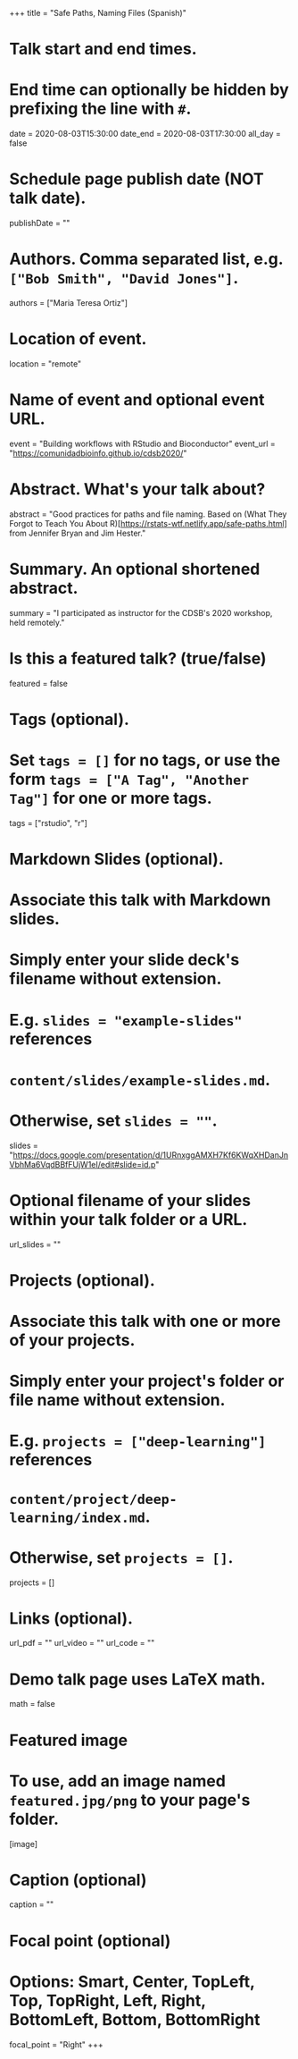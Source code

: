 +++
title = "Safe Paths, Naming Files (Spanish)"

# Talk start and end times.
#   End time can optionally be hidden by prefixing the line with `#`.
date = 2020-08-03T15:30:00
date_end = 2020-08-03T17:30:00
all_day = false

# Schedule page publish date (NOT talk date).
publishDate = ""

# Authors. Comma separated list, e.g. `["Bob Smith", "David Jones"]`.
authors = ["Maria Teresa Ortiz"]

# Location of event.
location = "remote"

# Name of event and optional event URL.
event = "Building workflows with RStudio and Bioconductor"
event_url = "https://comunidadbioinfo.github.io/cdsb2020/"

# Abstract. What's your talk about?
abstract = "Good practices for paths and file naming. Based on (What They Forgot to Teach You About R)[https://rstats-wtf.netlify.app/safe-paths.html] from Jennifer Bryan and Jim Hester."

# Summary. An optional shortened abstract.
summary = "I participated as instructor for the CDSB's 2020 workshop, held remotely."

# Is this a featured talk? (true/false)
featured = false

# Tags (optional).
#   Set `tags = []` for no tags, or use the form `tags = ["A Tag", "Another Tag"]` for one or more tags.
tags = ["rstudio", "r"]

# Markdown Slides (optional).
#   Associate this talk with Markdown slides.
#   Simply enter your slide deck's filename without extension.
#   E.g. `slides = "example-slides"` references 
#   `content/slides/example-slides.md`.
#   Otherwise, set `slides = ""`.
slides = "https://docs.google.com/presentation/d/1URnxggAMXH7Kf6KWqXHDanJnVbhMa6VqdBBfFUjW1eI/edit#slide=id.p"

# Optional filename of your slides within your talk folder or a URL.
url_slides = ""

# Projects (optional).
#   Associate this talk with one or more of your projects.
#   Simply enter your project's folder or file name without extension.
#   E.g. `projects = ["deep-learning"]` references 
#   `content/project/deep-learning/index.md`.
#   Otherwise, set `projects = []`.
projects = []

# Links (optional).
url_pdf = ""
url_video = ""
url_code = ""

# Demo talk page uses LaTeX math.
math = false

# Featured image
# To use, add an image named `featured.jpg/png` to your page's folder. 
[image]
  # Caption (optional)
  caption = ""

  # Focal point (optional)
  # Options: Smart, Center, TopLeft, Top, TopRight, Left, Right, BottomLeft, Bottom, BottomRight
  focal_point = "Right"
+++
